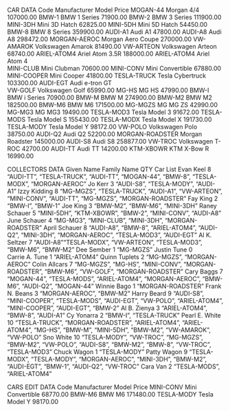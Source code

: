 CAR DATA
Code	Manufacturer	Model	Price
MOGAN-44	Morgan	4/4	107000.00
BMW-1	BMW	1 Series	71900.00
BMW-2	BMW	3 Series	111900.00
MINI-3DH	Mini	3D Hatch	62825.00
MINI-5DH	Mini	5D Hatch	54450.00
BMW-8	BMW	8 Series	359900.00
AUDI-A1	Audi	A1	47800.00
AUDI-A8	Audi	A8	298472.00
MORGAN-AEROC	Morgan	Aero Coupe	270000.00
VW-AMAROK	Volkswagen	Amarok	81490.00
VW-ARTEON	Volkswagen	Arteon	68740.00
ARIEL-ATOM4	Ariel	Atom 3.5R	188000.00
ARIEL-ATOM4	Ariel	Atom 4	
MINI-CLUB	Mini	Clubman	70600.00
MINI-CONV	Mini	Convertible	67880.00
MINI-COOPER	Mini	Cooper	41800.00
TESLA-TRUCK	Tesla	Cybertruck	103300.00
AUDI-EGT	Audi	e-tron GT	
VW-GOLF	Volkswagen	Golf	65990.00
MG-HS	MG	HS	47990.00
BMW-I	BMW	i Series	70900.00
BMW-M	BMW	M	274900.00
BMW-M2	BMW	M2	182500.00
BMW-M6	BMW	M6	171500.00
MG-MGZS	MG	MG ZS	42990.00
MG-MG3	MG	MG3	19490.00
TESLA-MOD3	Tesla	Model 3	91672.00
TESLA-MODS	Tesla	Model S	155430.00
TESLA-MODX	Tesla	Model X	191730.00
TESLA-MODY	Tesla	Model Y	98172.00
VW-POLO	Volkswagen	Polo	38750.00
AUDI-Q2	Audi	Q2	52200.00
MORGAN-ROADSTER	Morgan	Roadster	145000.00
AUDI-S8	Audi	S8	258877.00
VW-TROC	Volkswagen	T-ROC	42700.00
AUDI-TT	Audi	TT	14200.00
KTM-XBOWR	KTM	X-Bow R	16990.00


COLLECTORS DATA
Given Name	Family Name	QTY	Car List
Evan	Keel	8	“AUDI-TT”, “TESLA-TRUCK”, “AUDI-TT”, “MOGAN-44”, “BMW-8”, “TESLA-MODX”, “MORGAN-AEROC”
Jo	Kerr	3	“AUDI-S8”, “TESLA-MODY”, “AUDI-A1”
Izzy	Kidding	8	“MG-MGZS”, “TESLA-TRUCK”, “AUDI-A1”, “VW-ARTEON”, “MINI-CONV”, “AUDI-TT”, “MG-MGZS”, “MORGAN-ROADSTER”
Fay	King	2	“BMW-I”, “BMW-1”
Joe	King	3	“BMW-M2”, “BMW-M6”, “MINI-3DH”
Raney	Schauer	5	“MINI-5DH”, “KTM-XBOWR”, “BMW-2”, “MINI-CONV”, “AUDI-A8”
June	Schauer	4	“MG-MG3”, “MINI-CLUB”, “MINI-3DH”, “MORGAN-ROADSTER”
April	Schauer	8	“AUDI-A8”, “BMW-8”, “ARIEL-ATOM4”, “AUDI-Q2”, “MINI-3DH”, “MORGAN-AEROC”, “TESLA-MOD3”, “AUDI-EGT”
Al K.	Seltzer	7	“AUDI-A8”“TESLA-MODX”, “VW-ARTEON”, “TESLA-MOD3”, “BMW-M6”, “BMW-M2”
Dee	Sember	1	“MG-MGZS”
Justin	Tune	0	
Carrie A.	Tune	1	“ARIEL-ATOM4”
Quinn	Tuplets	2	“MG-MGZS”, “MORGAN-AEROC”
Colin	Allcars	7	“MG-MGZS”, “MG-HS”, “MINI-CONV”, “MORGAN-ROADSTER”, “BMW-M6”, “VW-GOLF”, “MORGAN-ROADSTER”
Cary	Baggs	7	“MOGAN-44”, “TESLA-MODS”, “ARIEL-ATOM4”, “MORGAN-AEROC”, “BMW-M6”, “AUDI-Q2”, “MOGAN-44”
Winnie	Bago	1	“MORGAN-ROADSTER”
Frank N.	Beans	3	“MORGAN-AEROC”, “BMW-M2”
Harry	Beard	9	“AUDI-S8”, “MINI-COOPER”, “TESLA-MODS”, “AUDI-EGT”, “VW-POLO”, “ARIEL-ATOM4”, “MINI-COOPER”, “AUDI-EGT”, “BMW-2”
Al B.	Zienya	3	“ARIEL-ATOM4”, “BMW-8”, “AUDI-A1”
Cy	Yonarra	2	“BMW-I”, “TESLA-TRUCK”
Pearl E.	White	10	“TESLA-TRUCK”, “MORGAN-ROADSTER”, “ARIEL-ATOM4”, “ARIEL-ATOM4”, “MG-HS”, “BMW-M”, “MINI-5DH”, “BMW-M2”, “VW-AMAROK”, “VW-POLO”
Sno	White	10	“TESLA-MODY”, “VW-TROC”, “MG-MGZS”, “BMW-M2”, “VW-POLO”, “AUDI-S8”, “BMW-M2”, “BMW-8”, “VW-TROC”, “TESLA-MOD3”
Chuck	Wagon	1	“TESLA-MODY”
Patty	Wagon	9	“TESLA-MODX”, “TESLA-MODY”, “MORGAN-AEROC”, “MINI-3DH”, “BMW-M2”, “AUDI-EGT”, “BMW-1”, “AUDI-Q2”, “VW-TROC”
Cara	Van	2	“TESLA-MODS”, “ARIEL-ATOM4”


CARS EDIT DATA
Code	Manufacturer	Model	Price
MINI-CONV	Mini	Convertible	68770.00
BMW-M6	BMW	M6	171480.00
TESLA-MODY	Tesla	Model Y	98170.00

